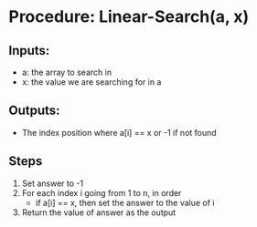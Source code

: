 # Procedure: Linear-Search(a, x)

## Inputs:

- a: the array to search in
- x: the value we are searching for in a

## Outputs:

- The index position where a[i] == x or -1 if not found

## Steps

1. Set answer to -1
2. For each index i going from 1 to n, in order
	- if a[i] == x, then set the answer to the value of i
3. Return the value of answer as the output